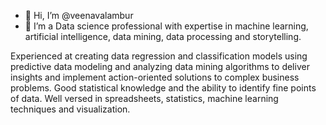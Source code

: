 - 👋 Hi, I’m @veenavalambur
- 👀 I’m a Data science professional with expertise in machine learning, artificial intelligence, data mining, data processing and storytelling.

Experienced at creating data regression and classification models using predictive data modeling and analyzing data mining algorithms to deliver insights and implement action-oriented solutions to complex business problems.
Good statistical knowledge and the ability to identify fine points of data.
Well versed in spreadsheets, statistics, machine learning techniques and visualization.

<!---
veenavalambur/veenavalambur is a ✨ special ✨ repository because its `README.md` (this file) appears on your GitHub profile.
You can click the Preview link to take a look at your changes.
--->
